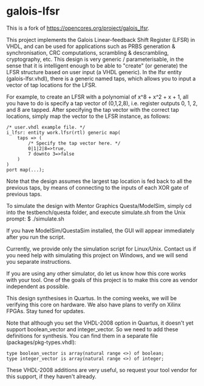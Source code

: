 # galois-lfsr
This is a fork of https://opencores.org/project/galois_lfsr.

This project implements the Galois Linear-feedback Shift Register (LFSR) in VHDL, and can be used for applications such as PRBS generation & synchronisation, CRC computations, scrambling & descrambling, cryptography, etc. This design is very generic / parameterisable, in the sense that it is intelligent enough to be able to "create" (or generate) the LFSR structure based on user input (a VHDL generic). In the lfsr entity (galois-lfsr.vhdl), there is a generic named taps, which allows you to input a vector of tap locations for the LFSR.

For example, to create an LFSR with a polynomial of x^8 + x^2 + x + 1, all you have to do is specify a tap vector of (0,1,2,8), i.e. register outputs 0, 1, 2, and 8 are tapped. After specifying the tap vector with the correct tap locations, simply map the vector to the LFSR instance, as follows:

	/* user.vhdl example file. */
	i_lfsr: entity work.lfsr(rtl) generic map(
		taps => (
			/* Specify the tap vector here. */
			0|1|2|8=>true,
			7 downto 3=>false
		)
	)
	port map(...);

Note that the design assumes the largest tap location is fed back to all the previous taps, by means of connecting to the inputs of each XOR gate of previous taps.

To simulate the design with Mentor Graphics Questa/ModelSim, simply cd into the testbench/questa folder, and execute simulate.sh from the Unix prompt:
$ ./simulate.sh

If you have ModelSim/QuestaSim installed, the GUI will appear immediately after you run the script.

Currently, we provide only the simulation script for Linux/Unix. Contact us if you need help with simulating this project on Windows, and we will send you separate instructions.

If you are using any other simulator, do let us know how this core works with your tool. One of the goals of this project is to make this core as vendor independent as possible.

This design synthesises in Quartus. In the coming weeks, we will be verifying this core on hardware. We also have plans to verify on Xilinx FPGAs. Stay tuned for updates.

Note that although you set the VHDL-2008 option in Quartus, it doesn't yet support boolean_vector and integer_vector. So we need to add these definitions for synthesis. You can find them in a separate file (packages/pkg-types.vhdl):

	type boolean_vector is array(natural range <>) of boolean;
	type integer_vector is array(natural range <>) of integer;

These VHDL-2008 additions are very useful, so request your tool vendor for this support, if they haven't already.
